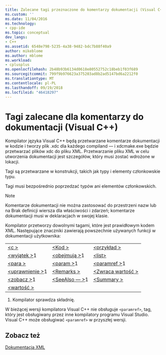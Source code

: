 ```yaml
---
title: Zalecane tagi przeznaczone do komentarzy dokumentacji (Visual C++) | Dokumentacja firmy Microsoft
ms.custom: ''
ms.date: 11/04/2016
ms.technology:
- cpp-ide
ms.topic: conceptual
dev_langs:
- C++
ms.assetid: 6548e798-5235-4a38-9482-bdc7b88f40a9
author: mikeblome
ms.author: mblome
ms.workload:
- cplusplus
ms.openlocfilehash: 2b48b93b6134d0618e80552752c18beb1f03f689
ms.sourcegitcommit: 799f9b976623a375203ad8b2ad5147bd6a2212f0
ms.translationtype: MT
ms.contentlocale: pl-PL
ms.lasthandoff: 09/19/2018
ms.locfileid: "46418297"
---
```

# <a name="recommended-tags-for-documentation-comments-visual-c"></a>Tagi zalecane dla komentarzy do dokumentacji (Visual C++)

Kompilator języka Visual C++ będą przetwarzane komentarze dokumentacji w kodzie i tworzy plik .xdc dla każdego compiland — i xdcmake.exe będzie przetwarzać plików xdc do pliku XML. Przetwarzanie pliku XML w celu utworzenia dokumentacji jest szczegółów, który musi zostać wdrożone w lokacji.

Tagi są przetwarzane w konstrukcji, takich jak typy i elementy członkowskie typu.

Tagi musi bezpośrednio poprzedzać typów ani elementów członkowskich.

> [!NOTE]
>  Komentarze dokumentacji nie można zastosować do przestrzeni nazw lub na Brak definicji wiersza dla właściwości i zdarzeń; komentarze dokumentacji musi w deklaracjach w swojej klasie.

Kompilator przetworzy dowolnymi tagami, które jest prawidłowym kodem XML. Następujące znaczniki zawierają powszechnie używanych funkcji w dokumentacji użytkownika:

||||
|-|-|-|
|[\<c >](../ide/c-visual-cpp.md)|[\<Kod >](../ide/code-visual-cpp.md)|[\<przykład >](../ide/example-visual-cpp.md)|
|[\<wyjątek >](../ide/exception-visual-cpp.md)1|[\<obejmują >](../ide/include-visual-cpp.md)1|[\<list>](../ide/list-visual-cpp.md)|
|[\<para >](../ide/para-visual-cpp.md)|[\<param >](../ide/param-visual-cpp.md)1|[\<paramref >](../ide/paramref-visual-cpp.md)1|
|[\<uprawnienie >](../ide/permission-visual-cpp.md)1|[\<Remarks >](../ide/remarks-visual-cpp.md)|[\<Zwraca wartość >](../ide/returns-visual-cpp.md)|
|[\<zobacz >](../ide/see-visual-cpp.md)1|[\<SeeAlso — >](../ide/seealso-visual-cpp.md)1|[\<Summary >](../ide/summary-visual-cpp.md)|
|[\<wartość >](../ide/value-visual-cpp.md)|||

1. Kompilator sprawdza składnię.

W bieżącej wersji kompilatora Visual C++ nie obsługuje `<paramref>`, tag, który jest obsługiwany przez inne kompilatory programu Visual Studio. Visual C++ może obsługiwać `<paramref>` w przyszłej wersji.

## <a name="see-also"></a>Zobacz też

[Dokumentacja XML](../ide/xml-documentation-visual-cpp.md)